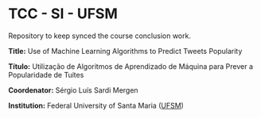 # TCC - SI - UFSM
Repository to keep synced the course conclusion work.

**Title:** Use of Machine Learning Algorithms to Predict Tweets Popularity

**Título:** Utilização de Algoritmos de Aprendizado de Máquina para Prever a Popularidade de Tuítes

**Coordenator:** Sérgio Luís Sardi Mergen

**Institution:** Federal University of Santa Maria ([UFSM](http://ufsm.br))
